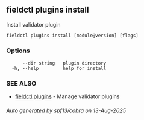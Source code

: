 ## fieldctl plugins install

Install validator plugin

```
fieldctl plugins install [module@version] [flags]
```

### Options

```
      --dir string   plugin directory
  -h, --help         help for install
```

### SEE ALSO

* [fieldctl plugins](fieldctl_plugins.md)	 - Manage validator plugins

###### Auto generated by spf13/cobra on 13-Aug-2025

